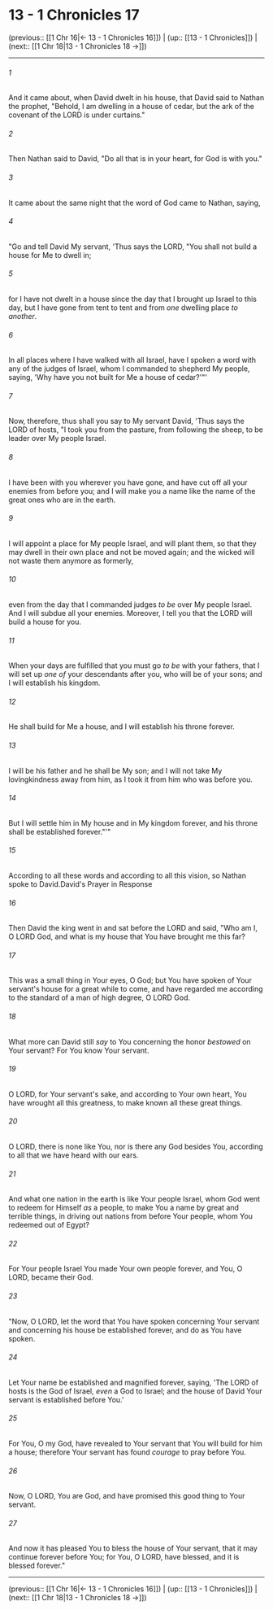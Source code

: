 # 13 - 1 Chronicles 17

(previous:: [[1 Chr 16|← 13 - 1 Chronicles 16]]) | (up:: [[13 - 1 Chronicles]]) | (next:: [[1 Chr 18|13 - 1 Chronicles 18 →]])

***


###### 1 
And it came about, when David dwelt in his house, that David said to Nathan the prophet, "Behold, I am dwelling in a house of cedar, but the ark of the covenant of the LORD is under curtains." 

###### 2 
Then Nathan said to David, "Do all that is in your heart, for God is with you." 

###### 3 
It came about the same night that the word of God came to Nathan, saying, 

###### 4 
"Go and tell David My servant, 'Thus says the LORD, "You shall not build a house for Me to dwell in; 

###### 5 
for I have not dwelt in a house since the day that I brought up Israel to this day, but I have gone from tent to tent and from _one_ dwelling place _to another_. 

###### 6 
In all places where I have walked with all Israel, have I spoken a word with any of the judges of Israel, whom I commanded to shepherd My people, saying, 'Why have you not built for Me a house of cedar?'"' 

###### 7 
Now, therefore, thus shall you say to My servant David, 'Thus says the LORD of hosts, "I took you from the pasture, from following the sheep, to be leader over My people Israel. 

###### 8 
I have been with you wherever you have gone, and have cut off all your enemies from before you; and I will make you a name like the name of the great ones who are in the earth. 

###### 9 
I will appoint a place for My people Israel, and will plant them, so that they may dwell in their own place and not be moved again; and the wicked will not waste them anymore as formerly, 

###### 10 
even from the day that I commanded judges _to be_ over My people Israel. And I will subdue all your enemies. Moreover, I tell you that the LORD will build a house for you. 

###### 11 
When your days are fulfilled that you must go _to be_ with your fathers, that I will set up _one of_ your descendants after you, who will be of your sons; and I will establish his kingdom. 

###### 12 
He shall build for Me a house, and I will establish his throne forever. 

###### 13 
I will be his father and he shall be My son; and I will not take My lovingkindness away from him, as I took it from him who was before you. 

###### 14 
But I will settle him in My house and in My kingdom forever, and his throne shall be established forever."'" 

###### 15 
According to all these words and according to all this vision, so Nathan spoke to David.David's Prayer in Response 

###### 16 
Then David the king went in and sat before the LORD and said, "Who am I, O LORD God, and what is my house that You have brought me this far? 

###### 17 
This was a small thing in Your eyes, O God; but You have spoken of Your servant's house for a great while to come, and have regarded me according to the standard of a man of high degree, O LORD God. 

###### 18 
What more can David still _say_ to You concerning the honor _bestowed_ on Your servant? For You know Your servant. 

###### 19 
O LORD, for Your servant's sake, and according to Your own heart, You have wrought all this greatness, to make known all these great things. 

###### 20 
O LORD, there is none like You, nor is there any God besides You, according to all that we have heard with our ears. 

###### 21 
And what one nation in the earth is like Your people Israel, whom God went to redeem for Himself _as_ a people, to make You a name by great and terrible things, in driving out nations from before Your people, whom You redeemed out of Egypt? 

###### 22 
For Your people Israel You made Your own people forever, and You, O LORD, became their God. 

###### 23 
"Now, O LORD, let the word that You have spoken concerning Your servant and concerning his house be established forever, and do as You have spoken. 

###### 24 
Let Your name be established and magnified forever, saying, 'The LORD of hosts is the God of Israel, _even_ a God to Israel; and the house of David Your servant is established before You.' 

###### 25 
For You, O my God, have revealed to Your servant that You will build for him a house; therefore Your servant has found _courage_ to pray before You. 

###### 26 
Now, O LORD, You are God, and have promised this good thing to Your servant. 

###### 27 
And now it has pleased You to bless the house of Your servant, that it may continue forever before You; for You, O LORD, have blessed, and it is blessed forever."

***

(previous:: [[1 Chr 16|← 13 - 1 Chronicles 16]]) | (up:: [[13 - 1 Chronicles]]) | (next:: [[1 Chr 18|13 - 1 Chronicles 18 →]])
